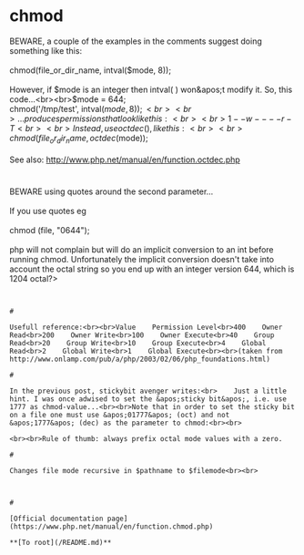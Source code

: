 # chmod



BEWARE, a couple of the examples in the comments suggest doing something like this:<br><br>chmod(file_or_dir_name, intval($mode, 8));<br><br>However, if $mode is an integer then intval( ) won&apos;t modify it.  So, this code...<br><br>$mode = 644;<br>chmod(&apos;/tmp/test&apos;, intval($mode, 8));<br><br>...produces permissions that look like this:<br><br>1--w----r-T<br><br>Instead, use octdec( ), like this:<br><br>chmod(file_or_dir_name, octdec($mode));<br><br>See also: http://www.php.net/manual/en/function.octdec.php  

#

BEWARE using quotes around the second parameter...<br><br>If you use quotes eg<br><br>chmod (file, "0644");<br><br>php will not complain but will do an implicit conversion to an int before running chmod. Unfortunately the implicit conversion doesn&apos;t take into account the octal string so you end up with an integer version 644, which is 1204 octal?>
```
  

#

Usefull reference:<br><br>Value    Permission Level<br>400    Owner Read<br>200    Owner Write<br>100    Owner Execute<br>40    Group Read<br>20    Group Write<br>10    Group Execute<br>4    Global Read<br>2    Global Write<br>1    Global Execute<br><br>(taken from http://www.onlamp.com/pub/a/php/2003/02/06/php_foundations.html)  

#

In the previous post, stickybit avenger writes:<br>    Just a little hint. I was once adwised to set the &apos;sticky bit&apos;, i.e. use 1777 as chmod-value...<br><br>Note that in order to set the sticky bit on a file one must use &apos;01777&apos; (oct) and not &apos;1777&apos; (dec) as the parameter to chmod:<br><br>

```
<?php
    chmod("file",01777);   // correct
     chmod("file",1777);    // incorrect, same as chmod("file",01023), causing no owner permissions!
?>
```
<br><br>Rule of thumb: always prefix octal mode values with a zero.  

#

Changes file mode recursive in $pathname to $filemode<br><br>

```
<?php

$iterator = new RecursiveIteratorIterator(new RecursiveDirectoryIterator($pathname));

foreach($iterator as $item) {
    chmod($item, $filemode);
}

?>
```
  

#

[Official documentation page](https://www.php.net/manual/en/function.chmod.php)

**[To root](/README.md)**